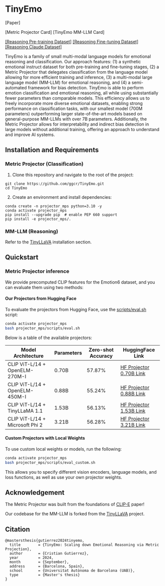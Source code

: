# TinyEmo

[Paper]

[Metric Projector Card] [TinyEmo MM-LLM Card]

[[Reasoning Pre-training Dataset]](https://huggingface.co/datasets/ggcristian/TinyEmo-Pretrain-525k) [[Reasoning Fine-tuning Dataset]](https://huggingface.co/datasets/ggcristian/TinyEmo-EmoReason-175k) [[Reasoning Claude Dataset]](https://huggingface.co/datasets/ggcristian/TinyEmo-EmoReasonHQ-Claude-1.4k)

TinyEmo is a family of small multi-modal language models for emotional reasoning and classification. Our
approach features: (1) a synthetic emotional instruct dataset for both pre-training and fine-tuning stages, (2) a Metric Projector
that delegates classification from the language model allowing for more efficient training and inference, (3) a multi-modal large
language model (MM-LLM) for emotional reasoning, and (4) a semi-automated framework for bias detection. TinyEmo is able to
perform emotion classification and emotional reasoning, all while using substantially fewer parameters than comparable models.
This efficiency allows us to freely incorporate more diverse emotional datasets, enabling strong performance on classification tasks,
with our smallest model (700M parameters) outperforming larger state-of-the-art models based on general-purpose MM-LLMs
with over 7B parameters. Additionally, the Metric Projector allows for interpretability and indirect bias detection in large models
without additional training, offering an approach to understand and improve AI systems.

## Installation and Requirements

### Metric Projector (Classification)

1. Clone this repository and navigate to the root of the project:
```
git clone https://github.com/ggcr/TinyEmo.git
cd TinyEmo
```

2. Create an environment and install dependencies:
```
conda create -n projector_mps python=3.10 -y
conda activate projector_mps
pip install --upgrade pip  # enable PEP 660 support
pip install -e projector_mps/.
```

### MM-LLM (Reasoning)

Refer to the [TinyLLaVA](https://github.com/TinyLLaVA/TinyLLaVA_Factory) installation section.



## Quickstart

### Metric Projector inference

We provide precomputed CLIP features for the Emotion6 dataset, and you can evaluate them using two methods:

#### Our Projectors from Hugging Face

To evaluate the projectors from Hugging Face, use the [scripts/eval.sh](https://github.com/ggcr/TinyEmo/blob/main/projector_mps/scripts/eval.sh) script:

```bash
conda activate projector_mps
bash projector_mps/scripts/eval.sh
```

Below is a table of the available projectors:

| Model Architecture                     | Parameters | Zero-shot Accuracy | HuggingFace Link                                                                 |
|----------------------------------------| ---------- |--------------------|----------------------------------------------------------------------|
| CLIP ViT-L/14 + OpenELM-270M-I         | 0.70B      | 57.87%             | [HF Projector 0.70B Link](https://huggingface.co/ggcristian/TinyEmo-CLIP-OpenELM-270M) |
| CLIP ViT-L/14 + OpenELM-450M-I         | 0.88B      | 55.24%             | [HF Projector 0.88B Link](https://huggingface.co/ggcristian/TinyEmo-CLIP-OpenELM-450M) |
| CLIP ViT-L/14 + TinyLLaMA 1.1          | 1.53B      | 56.13%             | [HF Projector 1.53B Link](https://huggingface.co/ggcristian/TinyEmo-CLIP-TinyLlama-1_1-Syn) |
| CLIP ViT-L/14 + Microsoft Phi 2        | 3.21B      | 56.28%             | [HF Projector 3.21B Link](https://huggingface.co/ggcristian/TinyEmo-CLIP-Phi-2)      |

#### Custom Projectors with Local Weights

To use custom local weights or models, run the following:

```bash
conda activate projector_mps
bash projector_mps/scripts/eval_custom.sh
```

This allows you to specify different vision encoders, language models, and loss functions, as well as use your own projector weights.


## Acknowledgement

The Metric Projector was built from the foundations of [CLIP-E](https://arxiv.org/abs/2310.12062) paper!

Our codebase for the MM-LLM is forked from the [TinyLLaVA](https://github.com/TinyLLaVA/TinyLLaVA_Factory) project.

## Citation

```
@mastersthesis{gutierrez2024tinyemo,
  title        = {TinyEmo: Scaling down Emotional Reasoning via Metric Projection},
  author       = {Cristian Gutierrez},
  year         = 2024,
  month        = {September},
  address      = {Barcelona, Spain},
  school       = {Universitat Autònoma de Barcelona (UAB)},
  type         = {Master's thesis}
}
```